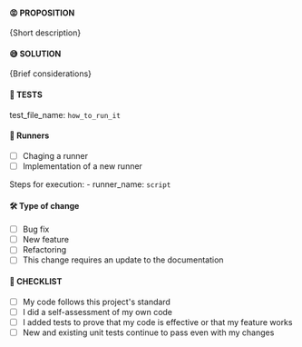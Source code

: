 #### :rage: PROPOSITION
{Short description}

#### :sweat_smile: SOLUTION
{Brief considerations}

#### :bug: TESTS
test_file_name: `how_to_run_it`

#### :running: Runners
 - [ ] Chaging a runner
 - [ ] Implementation of a new runner

  Steps for execution:
    - runner_name: `script`

#### :hammer_and_wrench: Type of change
 - [ ] Bug fix
 - [ ] New feature
 - [ ] Refactoring
 - [ ] This change requires an update to the documentation

#### :checkered_flag: CHECKLIST
- [ ] My code follows this project's standard
- [ ] I did a self-assessment of my own code
- [ ] I added tests to prove that my code is ​​effective or that my feature works
- [ ] New and existing unit tests continue to pass even with my changes
